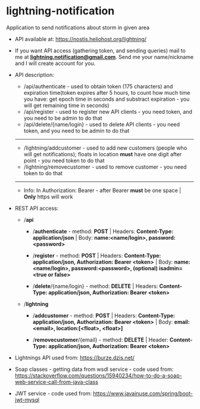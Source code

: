 # lightning-notification
Application to send notifications about storm in given area

* API available at: https://nostis.heliohost.org/lightning/
* If you want API access (gathering token, and sending queries) mail to me at **lightning.notification@gmail.com**. Send me your name/nickname and I will create account for you.
* API description:
  * /api/authenticate - used to obtain token (175 characters) and expiration time(token expires after 5 hours, to count how much time you have: get epoch time in seconds and substract expiration - you will get remaining time in seconds)
  * /api/register - used to register new API clients - you need token, and you need to be admin to do that
  * /api/delete/{name/login} - used to delete API clients - you need token, and you need to be admin to do that
 
  ---
 
  * /lightning/addcustomer - used to add new customers (people who will get notifications); floats in location **must** have one digit after point - you need token to do that
  * /lightning/removecustomer - used to remove customer - you need token to do that

  ---
  * Info: In Authorization: Bearer <token> - after Bearer **must** be one space | **Only** https will work

* REST API access:
  * /**api**
    * /**authenticate** - method: **POST** | Headers: **Content-Type: application/json** | Body: **name:<name/login>, password:\<password>** 
    
    * /**register** - method: **POST** | Headers: **Content-Type: application/json, Authorization: Bearer \<token>** | Body: **name:<name/login>, password:\<password>, (optional) isadmin=\<true or false>**
    
    * /**delete**/{name/login} - method: **DELETE** | Headers: **Content-Type: application/json, Authorization: Bearer \<token>**
  
  * /**lightning**
    * /**addcustomer** - method: **POST** | Headers: **Content-Type: application/json, Authorization: Bearer \<token>** | Body: **email:\<email>, location:[\<float>, \<float>]**
    
    * /**removecustomer**/{email} - method: **DELETE** | Header: **Content-Type: application/json, Authorization: Bearer \<token>**


* Lightnings API used from: https://burze.dzis.net/
* Soap classes - getting data from wsdl service - code used from: https://stackoverflow.com/questions/15940234/how-to-do-a-soap-web-service-call-from-java-class
* JWT service - code used from: https://www.javainuse.com/spring/boot-jwt-mysql
